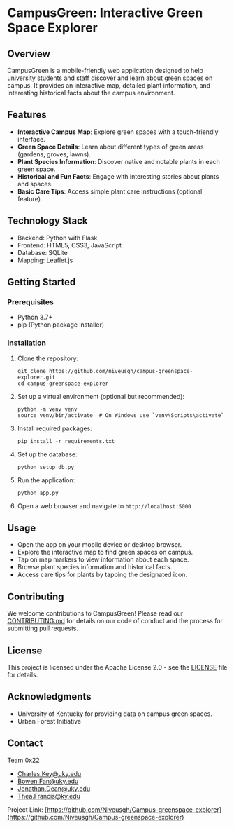 # CampusGreen: Interactive Green Space Explorer

## Overview
CampusGreen is a mobile-friendly web application designed to help university students and staff discover and learn about green spaces on campus. It provides an interactive map, detailed plant information, and interesting historical facts about the campus environment.

## Features
- **Interactive Campus Map**: Explore green spaces with a touch-friendly interface.
- **Green Space Details**: Learn about different types of green areas (gardens, groves, lawns).
- **Plant Species Information**: Discover native and notable plants in each green space.
- **Historical and Fun Facts**: Engage with interesting stories about plants and spaces.
- **Basic Care Tips**: Access simple plant care instructions (optional feature).

## Technology Stack
- Backend: Python with Flask
- Frontend: HTML5, CSS3, JavaScript
- Database: SQLite
- Mapping: Leaflet.js

## Getting Started

### Prerequisites
- Python 3.7+
- pip (Python package installer)

### Installation
1. Clone the repository:
   ```
   git clone https://github.com/niveusgh/campus-greenspace-explorer.git
   cd campus-greenspace-explorer
   ```

2. Set up a virtual environment (optional but recommended):
   ```
   python -m venv venv
   source venv/bin/activate  # On Windows use `venv\Scripts\activate`
   ```

3. Install required packages:
   ```
   pip install -r requirements.txt
   ```

4. Set up the database:
   ```
   python setup_db.py
   ```

5. Run the application:
   ```
   python app.py
   ```

6. Open a web browser and navigate to `http://localhost:5000`

## Usage
- Open the app on your mobile device or desktop browser.
- Explore the interactive map to find green spaces on campus.
- Tap on map markers to view information about each space.
- Browse plant species information and historical facts.
- Access care tips for plants by tapping the designated icon.

## Contributing
We welcome contributions to CampusGreen! Please read our [CONTRIBUTING.md](CONTRIBUTING.md) for details on our code of conduct and the process for submitting pull requests.

## License
This project is licensed under the Apache License 2.0 - see the [LICENSE](LICENSE) file for details.

## Acknowledgments
- University of Kentucky for providing data on campus green spaces.
- Urban Forest Initiative 

## Contact
Team 0x22 
- Charles.Key@uky.edu
- Bowen.Fan@uky.edu
- Jonathan.Dean@uky.edu
- Thea.Francis@ky.edu

Project Link: [https://github.com/Niveusgh/Campus-greenspace-explorer](https://github.com/Niveusgh/Campus-greenspace-explorer)
